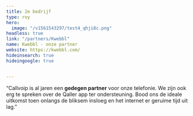 ```yaml
---
title: 2e bedrijf
type: roy
hero:
  image: "/v1561543297/test4_qhji8c.png"
headless: true
link: "/partners/Kwebbl"
name: Kwebbl - onze partner
website: https://kwebbl.com/
hideinsearch: true
hideingoogle: true


---
```

“Callvoip is al jaren een **gedegen partner** voor onze telefonie. We zijn ook erg te spreken over de Qaller app ter ondersteuning. Bood ons de ideale uitkomst toen onlangs de bliksem insloeg en het internet er geruime tijd uit lag.”
